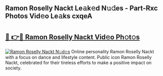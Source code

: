 ## Ramon Roselly Nackt Le𝚊k𝚎d N𝚞𝚍es - Part-Rxc Photos Vid𝚎o Le𝚊ks cxqeA

# <h2><a href="http://fb7jho.evod.top/?m=Ramon+Roselly+Nackt">🔗 👉🔴 Ramon Roselly Nackt Vid𝚎o Ph𝚘t𝚘s</a></h2>

[![Ramon Roselly Nackt N𝚞d𝚎s](https://i.imgur.com/8V9OHl7.gif)](http://fb7jho.evod.top/?m=Ramon+Roselly+Nackt)
Online personality Ramon Roselly Nackt with a focus on dance and lifestyle content. Public icon Ramon Roselly Nackt, celebrated for their tireless efforts to make a positive impact on society. 
